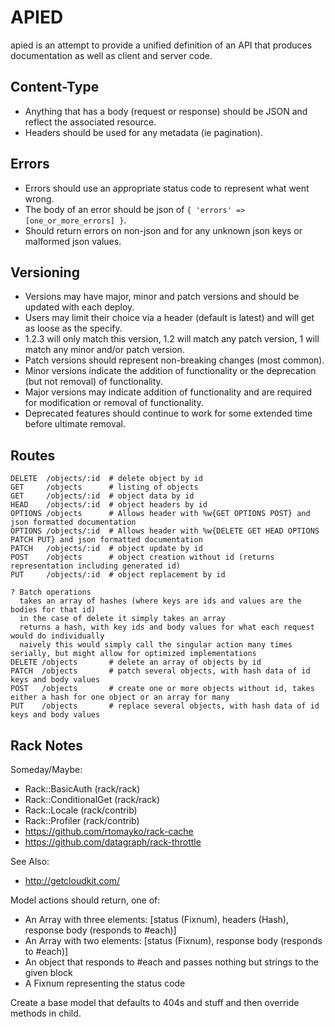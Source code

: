 APIED
=====

apied is an attempt to provide a unified definition of an API that produces documentation as well as client and server code.

Content-Type
------------

* Anything that has a body (request or response) should be JSON and reflect the associated resource.
* Headers should be used for any metadata (ie pagination).

Errors
------

* Errors should use an appropriate status code to represent what went wrong.
* The body of an error should be json of `{ 'errors' => [one_or_more_errors] }`.
* Should return errors on non-json and for any unknown json keys or malformed json values.

Versioning
----------

* Versions may have major, minor and patch versions and should be updated with each deploy.
* Users may limit their choice via a header (default is latest) and will get as loose as the specify.
* 1.2.3 will only match this version, 1.2 will match any patch version, 1 will match any minor and/or patch version.
* Patch versions should represent non-breaking changes (most common).
* Minor versions indicate the addition of functionality or the deprecation (but not removal) of functionality.
* Major versions may indicate addition of functionality and are required for modification or removal of functionality.
* Deprecated features should continue to work for some extended time before ultimate removal.

Routes
------

```
DELETE  /objects/:id  # delete object by id
GET     /objects      # listing of objects
GET     /objects/:id  # object data by id
HEAD    /objects/:id  # object headers by id
OPTIONS /objects      # Allows header with %w{GET OPTIONS POST} and json formatted documentation
OPTIONS /objects/:id  # Allows header with %w{DELETE GET HEAD OPTIONS PATCH PUT} and json formatted documentation
PATCH   /objects/:id  # object update by id
POST    /objects      # object creation without id (returns representation including generated id)
PUT     /objects/:id  # object replacement by id

? Batch operations
  takes an array of hashes (where keys are ids and values are the bodies for that id)
  in the case of delete it simply takes an array
  returns a hash, with key ids and body values for what each request would do individually
  naively this would simply call the singular action many times serially, but might allow for optimized implementations
DELETE /objects       # delete an array of objects by id
PATCH  /objects       # patch several objects, with hash data of id keys and body values
POST   /objects       # create one or more objects without id, takes either a hash for one object or an array for many
PUT    /objects       # replace several objects, with hash data of id keys and body values
```

Rack Notes
----------

Someday/Maybe:
* Rack::BasicAuth (rack/rack)
* Rack::ConditionalGet (rack/rack)
* Rack::Locale (rack/contrib)
* Rack::Profiler (rack/contrib)
* https://github.com/rtomayko/rack-cache
* https://github.com/datagraph/rack-throttle

See Also:
* http://getcloudkit.com/

Model actions should return, one of:

* An Array with three elements: [status (Fixnum), headers (Hash), response body (responds to #each)]
* An Array with two elements: [status (Fixnum), response body (responds to #each)]
* An object that responds to #each and passes nothing but strings to the given block
* A Fixnum representing the status code

Create a base model that defaults to 404s and stuff and then override methods in child.
